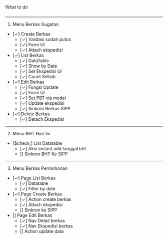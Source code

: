 ###
What to do
###

---
1. Menu Berkas Gugatan
- [&check;] Create Berkas
    - [&check;] Validasi sudah putus
    - [&check;] Form UI
    - [&check;] Attach ekspedisi
- [&check;] List Berkas
    - [&check;] DataTable
    - [&check;] Show by Date
    - [&check;] Set Ekspedisi UI
    - [&check;] Count Selisih
- [&check;] Edit Berkas
    - [&check;] Fungsi Update
    - [&check;] Form UI
    - [&check;] Set PBT via modal
    - [&check;] Update ekspedisi
    - [&check;] Sinkron Berkas SIPP
- [&check;] Delete Berkas
    - [&check;] Detach Ekspedisi
---
2. Menu BHT Hari Ini
- [$check;] List Datatable
    - [&check;] Aksi instant add tanggal bht
    - [] Sinkron BHT Ke SIPP
---
3. Menu Berkas Permohonan
- [&check;] Page List Berkas
    - [&check;] Datatable
    - [&check;] Filter by date
- [&check;] Page Create Berkas
    - [&check;] Action create berkas
    - [&check;] Attach ekspedisi
    - [] Sinkron ke SIPP
- [] Page Edit Berkas
    - [&check;] Nav Detail berkas
    - [&check;] Nav Ekspedisi berkas
    - [] Action update data
